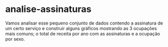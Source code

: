 # analise-assinaturas
Vamos analisar esse pequeno conjunto de dados contendo a assinatura de um certo serviço e construir alguns gráficos mostrando as 3 ocupações mais comuns; o total de receita por ano com as assinaturas e a ocupação por sexo.
